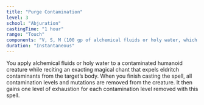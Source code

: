 ```yaml
---
title: "Purge Contamination"
level: 3
school: "Abjuration"
castingTime: "1 hour"
range: "Touch"
components: "V, S, M (100 gp of alchemical fluids or holy water, which the spell consumes)"
duration: "Instantaneous"
---
```


You apply alchemical fluids or holy water to a contaminated humanoid creature while reciting an exacting magical chant that expels eldritch contaminants from the target’s body. When you finish casting the spell, all contamination levels and mutations are removed from the creature. It then gains one level of exhaustion for each contamination level removed with this spell.
